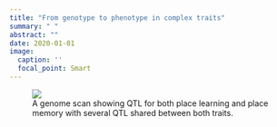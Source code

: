 ```yaml
---
title: "From genotype to phenotype in complex traits"
summary: " "
abstract: ""
date: 2020-01-01
image: 
  caption: ''
  focal_point: Smart
---
```




<figure>
<img src="/img/LearnMem.png" >
<figcaption>A genome scan showing QTL for both place learning and place memory with several QTL shared between both traits.</figcaption>
</figure>
